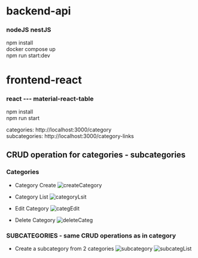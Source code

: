 # backend-api </br>
### nodeJS nestJS </br>
npm install </br>
docker compose up </br>
npm run start:dev </br>

# frontend-react </br>
### react --- material-react-table
npm install </br>
npm run start </br>
 
categories: http://localhost:3000/category </br>
subcategories: http://localhost:3000/category-links </br>

## CRUD operation for categories - subcategories </br>

### Categories
- Category Create
![createCategory](https://user-images.githubusercontent.com/115366930/230738874-7ed7bb2d-879a-4637-8936-766c4e8d3505.PNG)

- Category List
![categoryLsit](https://user-images.githubusercontent.com/115366930/230738863-ec20c3be-566e-4c02-8b39-fddb180261dc.PNG)

- Edit Category
![categEdit](https://user-images.githubusercontent.com/115366930/230738886-f70d4fe2-6223-4f36-bde0-0e42b2b4c8b3.PNG)

- Delete Category
![deleteCateg](https://user-images.githubusercontent.com/115366930/230738899-93627c5f-1dbc-4076-b48f-1082a32a2cb0.PNG)

### SUBCATEGORIES -  same CRUD operations as in category
- Create a subcategory from 2 categories
![subcategory](https://user-images.githubusercontent.com/115366930/230738947-da14e609-93a2-41b4-9674-ed22941d6c13.PNG)
![subcategList](https://user-images.githubusercontent.com/115366930/230739050-d764b27e-6efd-4187-8897-7e2f0e258038.PNG)

